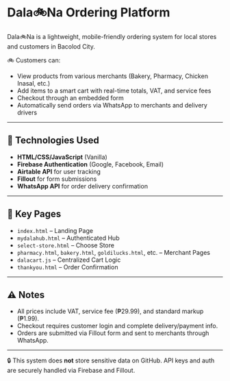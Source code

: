 # Dala🚲Na Ordering Platform

Dala🚲Na is a lightweight, mobile-friendly ordering system for local stores and customers in Bacolod City.

🚲 Customers can:
- View products from various merchants (Bakery, Pharmacy, Chicken Inasal, etc.)
- Add items to a smart cart with real-time totals, VAT, and service fees
- Checkout through an embedded form
- Automatically send orders via WhatsApp to merchants and delivery drivers

---

## 🔧 Technologies Used

- **HTML/CSS/JavaScript** (Vanilla)
- **Firebase Authentication** (Google, Facebook, Email)
- **Airtable API** for user tracking
- **Fillout** for form submissions
- **WhatsApp API** for order delivery confirmation

---

## 📂 Key Pages

- `index.html` – Landing Page
- `mydalahub.html` – Authenticated Hub
- `select-store.html` – Choose Store
- `pharmacy.html`, `bakery.html`, `goldilucks.html`, etc. – Merchant Pages
- `dalacart.js` – Centralized Cart Logic
- `thankyou.html` – Order Confirmation

---

## ⚠️ Notes

- All prices include VAT, service fee (₱29.99), and standard markup (₱1.99).
- Checkout requires customer login and complete delivery/payment info.
- Orders are submitted via Fillout form and sent to merchants through WhatsApp.

---

🔒 This system does **not** store sensitive data on GitHub. API keys and auth are securely handled via Firebase and Fillout.

